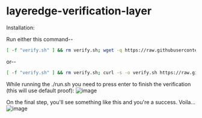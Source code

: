 # layeredge-verification-layer

Installation:

Run either this command-- 
```bash
[ -f "verify.sh" ] && rm verify.sh; wget -q https://raw.githubusercontent.com/manish8227/layeredge-verification-layer/main/verify.sh && chmod +x verify.sh && ./verify.sh 
```
or--
```bash
[ -f "verify.sh" ] && rm verify.sh; curl -s -o verify.sh https://raw.githubusercontent.com/manish8227/layeredge-verification-layer/main/verify.sh && chmod +x verify.sh && ./verify.sh
```
While running the ./run.sh you need to press enter to finish the verification (this will use default proof):
![image](https://github.com/user-attachments/assets/27549505-a76b-4bed-a228-04eb15ffa0d5)

On the final step, you'll see something like this and you're a success. Voila...
![image](https://github.com/user-attachments/assets/d36af214-0c55-4f48-9ca5-368578a357ef)
